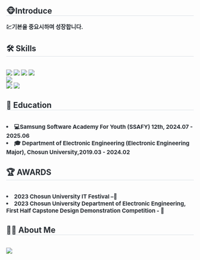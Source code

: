 <div align= "center">
<!--     <img src="https://capsule-render.vercel.app/api?type=slice&color=auto&height=240&text=SEUNG%20AH's%20GITHUB&animation=fadeIn&fontColor=000000&fontSize=60" /> -->
    </div>
    <div style="text-align: left;"> 
    <h2 style="border-bottom: 1px solid #d8dee4; color: #282d33;"> 🐵Introduce </h2>  
    <div style="font-weight: 700; font-size: 15px; text-align: left; color: #282d33;"> 💹기본을 중요시하며 성장합니다.</li> </div> 
    </div>
    <div style="text-align: left;">
    <h2 style="border-bottom: 1px solid #d8dee4; color: #282d33;"> 🛠️ Skills </h2> <br> 
    <div style="margin: ; text-align: left;" "text-align: left;"> 
        <img src="https://img.shields.io/badge/Typescript-3178C6?style=flat&logo=typescript&logoColor=white"/> 
        <img src="https://img.shields.io/badge/Vue.js-4FC08D?style=flat-square&logo=Vue.js&logoColor=white">
        <img src="https://img.shields.io/badge/React-61DAFB?style=flat-square&logo=React&logoColor=white">
        <img src="https://img.shields.io/badge/Javascript-F7DF1E?style=flat-square&logo=Javascript&logoColor=white">
        <br/>
        <img src="https://img.shields.io/badge/Django-092E20?style=flat-square&logo=Django&logoColor=white">
        <br/>
        <img src="https://img.shields.io/badge/Figma-F24E1E?style=flat-square&logo=Figma&logoColor=white">
        <img src="https://img.shields.io/badge/Git-F05032?style=flat-square&logo=Git&logoColor=white">
          </div>
    </div>
    <div style="text-align: left;">
      <h2 style="border-bottom: 1px solid #d8dee4; color: #282d33;"> 📝 Education </h2> <br> 
       <li style="font-weight: 700; font-size: 15px; text-align: left; color: #282d33;">💻Samsung Software Academy For Youth (SSAFY) 12th, 2024.07 - 2025.06</li>
       <li style="font-weight: 700; font-size: 15px; text-align: left; color: #282d33;">🎓 Department of Electronic Engineering (Electronic Engineering Major), Chosun University,2019.03 - 2024.02 </li>
    </div>
    <div style="text-align: left;">
      <h2 style="border-bottom: 1px solid #d8dee4; color: #282d33;"> 🏆 AWARDS </h2> <br> 
       <li style="font-weight: 700; font-size: 15px; text-align: left; color: #282d33;">2023 Chosun University IT Festival –🥈</li>
       <li style="font-weight: 700; font-size: 15px; text-align: left; color: #282d33;">2023 Chosun University Department of Electronic Engineering, First Half Capstone Design Demonstration Competition - 🥉</li>
    </div>
    <div style="text-align: left;">
    <h2 style="border-bottom: 1px solid #d8dee4; color: #282d33;"> 🧑‍💻 About Me </h2> <br> 
    <div style="text-align: left;"> 
        <a href=https://velog.io/@newww__a/posts> <img src="https://img.shields.io/badge/Velog-20C997?style=flat-square&logo=Velog&logoColor=white&link=https://velog.io/@newww__a/posts"> </a>
    </div>
<!--     <div style="text-align: left;">  </div> 
    </div>
    <div style="text-align: left;"> 
    <div style="text-align: left;"> <img src="https://github-readme-stats.vercel.app/api?username=newww-a&bg_color=180,ffffff,00000000&title_color=000000&text_color=000000"/>  </div> 
    </div> -->
    
